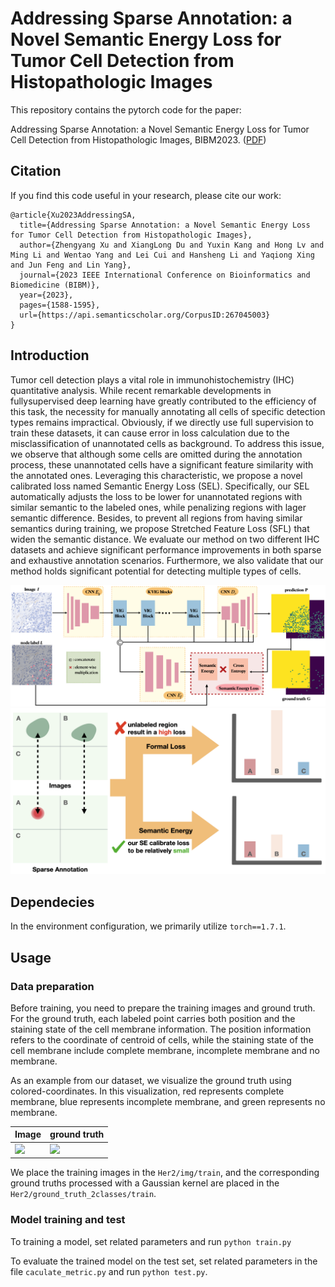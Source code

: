 # Addressing Sparse Annotation: a Novel Semantic Energy Loss for Tumor Cell Detection from Histopathologic Images

This repository contains the pytorch code for the paper:

Addressing Sparse Annotation: a Novel Semantic Energy Loss for Tumor Cell Detection from Histopathologic Images, BIBM2023. ([PDF](https://ieeexplore.ieee.org/document/10385899))



## Citation

If you find this code useful in your research, please cite our work:

```
@article{Xu2023AddressingSA,
  title={Addressing Sparse Annotation: a Novel Semantic Energy Loss for Tumor Cell Detection from Histopathologic Images},
  author={Zhengyang Xu and XiangLong Du and Yuxin Kang and Hong Lv and Ming Li and Wentao Yang and Lei Cui and Hansheng Li and Yaqiong Xing and Jun Feng and Lin Yang},
  journal={2023 IEEE International Conference on Bioinformatics and Biomedicine (BIBM)},
  year={2023},
  pages={1588-1595},
  url={https://api.semanticscholar.org/CorpusID:267045003}
}
```

## Introduction
Tumor cell detection plays a vital role in immunohistochemistry (IHC) quantitative analysis. While recent remarkable developments in fullysupervised deep learning have greatly contributed to the efficiency of this task, the necessity for manually annotating all cells of specific detection types remains impractical. Obviously, if we directly use full supervision to train these datasets, it can cause error in loss calculation due to the misclassification of unannotated cells as background. To address this issue, we observe that although some cells are omitted during the annotation process, these unannotated cells have a significant feature similarity with the annotated ones. Leveraging this characteristic, we propose a novel calibrated loss named Semantic Energy Loss (SEL). Specifically, our SEL automatically adjusts the loss to be lower for unannotated regions with similar semantic to the labeled ones, while penalizing regions with lager semantic difference. Besides, to prevent all regions from having similar semantics during training, we propose Stretched Feature Loss (SFL) that widen the semantic distance. We evaluate our method on two different IHC datasets and achieve significant performance improvements in both sparse and exhaustive annotation scenarios. Furthermore, we also validate that our method holds significant potential for detecting multiple types of cells. 


![](imgs/method2.png)
![](imgs/vis_semantic_energy3.png)




## Dependecies
In the environment configuration, we primarily utilize `torch==1.7.1`.

## Usage

### Data preparation
Before training, you need to prepare the training images and ground truth. 
For the ground truth, each labeled point carries both position and the staining state of the cell membrane information. 
The position information refers to the coordinate of centroid of cells, while the staining state of the cell membrane include complete membrane, incomplete membrane and no membrane.

As an example from our dataset, we visualize the ground truth using colored-coordinates.
In this visualization, red represents complete membrane, blue represents incomplete membrane, and green represents no membrane. 


 | Image | ground truth |
| -----|-----| 
| ![](images/train_img.png) | ![](images/label.png) | 

We place the training images in the `Her2/img/train`, and the corresponding ground truths processed with a Gaussian kernel are placed in the `Her2/ground_truth_2classes/train`.

### Model training and test
To training a model, set related parameters and run `python train.py`

To evaluate the trained model on the test set, set related parameters in the file `caculate_metric.py` and run `python test.py`. 
